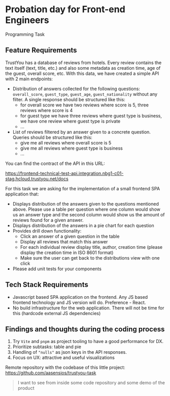 # Probation day for Front-end Engineers

Programming Task

## Feature Requirements
TrustYou has a database of reviews from hotels. Every review contains the text itself (text, title, etc.) and also some metadata as creation time, age of the guest, overall score, etc. With this data, we have created a simple API with 2 main endpoints:

- Distribution of answers collected for the following questions: `overall_score`, `guest_type`, `guest_age`, `guest_nationality` without any filter. A single response should be structured like this:
  + for overall score we have two reviews where score is 5, three reviews where score is 4
  + for guest type we have three reviews where guest type is business, we have one review where guest type is private
  + ...
- List of reviews filtered by an answer given to a concrete question. Queries should be structured like this:
  + give me all reviews where overall score is 5
  + give me all reviews where guest type is business
  + ...

You can find the contract of the API in this URL:

<https://frontend-technical-test-api.integration.nbg1-c01-stag.hcloud.trustyou.net/docs>

For this task we are asking for the implementation of a small frontend SPA application that:

- Displays distribution of the answers given to the questions mentioned above. Please use a table per question where one column would show us an answer type and the second column would show us the amount of reviews found for a given answer.
- Displays distribution of the answers in a pie chart for each question
- Provides drill down functionality:
  + Click an answer of a given question in the table
  + Display all reviews that match this answer
  + For each individual review display title, author, creation time (please display the creation time in ISO 8601 format)
  + Make sure the user can get back to the distributions view with one click
- Please add unit tests for your components

## Tech Stack Requirements

- Javascript based SPA application on the frontend. Any JS based frontend technology and JS version will do. Preference - React.
- No build infrastructure for the web application. There will not be time for this (hardcode external JS dependencies)

## Findings and thoughts during the coding process

1. Try `Vite` and `pnpm` as project tooling to have a good performance for DX.
2. Prioritize subtasks: table and pie
3. Handling of `"nulls"` as json keys in the API responses.
4. Focus on UX: attractive and useful visualizations

Remote repository with the codebase of this little project: <https://github.com/aasensios/trustyou-task>

> I want to see from inside some code repository and some demo of the product
